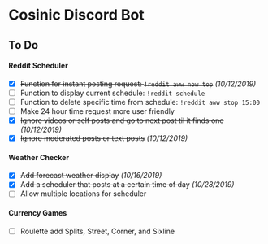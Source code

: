 # Cosinic Discord Bot

## To Do
#### Reddit Scheduler
- [x] ~~Function for instant posting request: `!reddit aww now top`~~ *(10/12/2019)*
- [ ] Function to display current schedule: `!reddit schedule`
- [ ] Function to delete specific time from schedule: `!reddit aww stop 15:00`
- [ ] Make 24 hour time request more user friendly
- [x] ~~Ignore videos or self posts and go to next post til it finds one~~ *(10/12/2019)*
- [x] ~~Ignore moderated posts or text posts~~ *(10/12/2019)*

#### Weather Checker
- [x] ~~Add forecast weather display~~ *(10/16/2019)*
- [x] ~~Add a scheduler that posts at a certain time of day~~ *(10/28/2019)*
- [ ] Allow multiple locations for scheduler

#### Currency Games
- [ ] Roulette add Splits, Street, Corner, and Sixline